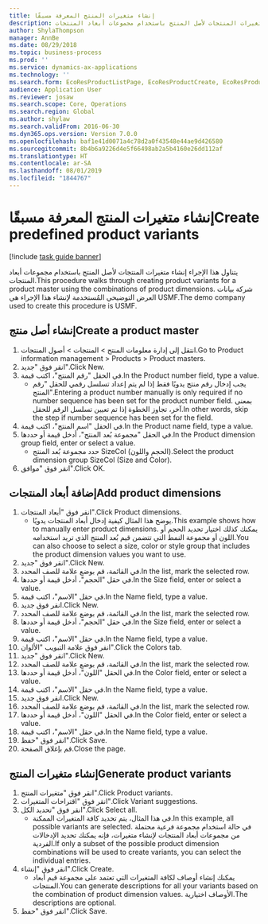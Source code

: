 ```yaml
---
title: إنشاء متغيرات المنتج المعرفة مسبقًا
description: يتناول هذا الإجراء إنشاء متغيرات المنتجات لأصل المنتج باستخدام مجموعات أبعاد المنتجات.
author: ShylaThompson
manager: AnnBe
ms.date: 08/29/2018
ms.topic: business-process
ms.prod: ''
ms.service: dynamics-ax-applications
ms.technology: ''
ms.search.form: EcoResProductListPage, EcoResProductCreate, EcoResProductDetails, EcoResProductMasterDimension, EcoResProductVariants, EcoResProductVariantSuggestions
audience: Application User
ms.reviewer: josaw
ms.search.scope: Core, Operations
ms.search.region: Global
ms.author: shylaw
ms.search.validFrom: 2016-06-30
ms.dyn365.ops.version: Version 7.0.0
ms.openlocfilehash: baf1e41d0071a4c78d2a0f43548e44ae9d426580
ms.sourcegitcommit: 8b4b6a9226d4e5f66498ab2a5b4160e26dd112af
ms.translationtype: HT
ms.contentlocale: ar-SA
ms.lasthandoff: 08/01/2019
ms.locfileid: "1844767"
---
```

# <a name="create-predefined-product-variants"></a><span data-ttu-id="e9b88-103">إنشاء متغيرات المنتج المعرفة مسبقًا</span><span class="sxs-lookup"><span data-stu-id="e9b88-103">Create predefined product variants</span></span>

[!include [task guide banner](../../includes/task-guide-banner.md)]

<span data-ttu-id="e9b88-104">يتناول هذا الإجراء إنشاء متغيرات المنتجات لأصل المنتج باستخدام مجموعات أبعاد المنتجات.</span><span class="sxs-lookup"><span data-stu-id="e9b88-104">This procedure walks through creating product variants for a product master using the combinations of product dimensions.</span></span> <span data-ttu-id="e9b88-105">شركة بيانات العرض التوضيحي المُستخدمة لإنشاء هذا الإجراء هي USMF.</span><span class="sxs-lookup"><span data-stu-id="e9b88-105">The demo company used to create this procedure is USMF.</span></span>


## <a name="create-a-product-master"></a><span data-ttu-id="e9b88-106">إنشاء أصل منتج</span><span class="sxs-lookup"><span data-stu-id="e9b88-106">Create a product master</span></span>
1. <span data-ttu-id="e9b88-107">‏‫انتقل إلى إدارة معلومات المنتج‬ > المنتجات > أصول المنتجات‬‬.</span><span class="sxs-lookup"><span data-stu-id="e9b88-107">Go to Product information management > Products > Product masters.</span></span>
2. <span data-ttu-id="e9b88-108">انقر فوق "جديد".</span><span class="sxs-lookup"><span data-stu-id="e9b88-108">Click New.</span></span>
3. <span data-ttu-id="e9b88-109">في الحقل "رقم المنتج"، اكتب قيمة.</span><span class="sxs-lookup"><span data-stu-id="e9b88-109">In the Product number field, type a value.</span></span>
    * <span data-ttu-id="e9b88-110">يجب إدخال رقم منتج يدويًا فقط إذا لم يتم إعداد تسلسل رقمي للحقل "رقم المنتج".</span><span class="sxs-lookup"><span data-stu-id="e9b88-110">Entering a product number manually is only required if no number sequence has been set for the product number field.</span></span> <span data-ttu-id="e9b88-111">بمعنى آخر، تجاوز الخطوة إذا تم تعيين تسلسل الرقم للحقل.</span><span class="sxs-lookup"><span data-stu-id="e9b88-111">In other words, skip the step if number sequence has been set for the field.</span></span>  
4. <span data-ttu-id="e9b88-112">في الحقل "اسم المنتج"، اكتب قيمة.</span><span class="sxs-lookup"><span data-stu-id="e9b88-112">In the Product name field, type a value.</span></span>
5. <span data-ttu-id="e9b88-113">في الحقل "مجموعة بُعد المنتج"، أدخل قيمة أو حددها.</span><span class="sxs-lookup"><span data-stu-id="e9b88-113">In the Product dimension group field, enter or select a value.</span></span>
    * <span data-ttu-id="e9b88-114">حدد مجموعة بُعد المنتج SizeCol (الحجم واللون).</span><span class="sxs-lookup"><span data-stu-id="e9b88-114">Select the product dimension group SizeCol (Size and Color).</span></span>  
6. <span data-ttu-id="e9b88-115">انقر فوق "موافق".</span><span class="sxs-lookup"><span data-stu-id="e9b88-115">Click OK.</span></span>

## <a name="add-product-dimensions"></a><span data-ttu-id="e9b88-116">إضافة أبعاد المنتجات</span><span class="sxs-lookup"><span data-stu-id="e9b88-116">Add product dimensions</span></span>
1. <span data-ttu-id="e9b88-117">انقر فوق "أبعاد المنتجات".</span><span class="sxs-lookup"><span data-stu-id="e9b88-117">Click Product dimensions.</span></span>
    * <span data-ttu-id="e9b88-118">يوضح هذا المثال كيفية إدخال أبعاد المنتجات يدويًا.</span><span class="sxs-lookup"><span data-stu-id="e9b88-118">This example shows how to manually enter product dimensions.</span></span> <span data-ttu-id="e9b88-119">يمكنك كذلك اختيار تحديد الحجم أو اللون أو مجموعة النمط التي تتضمن قيم بُعد المنتج الذي تريد استخدامه.</span><span class="sxs-lookup"><span data-stu-id="e9b88-119">You can also choose to select a size, color or style group that includes the product dimension values you want to use.</span></span>  
2. <span data-ttu-id="e9b88-120">انقر فوق "جديد".</span><span class="sxs-lookup"><span data-stu-id="e9b88-120">Click New.</span></span>
3. <span data-ttu-id="e9b88-121">في القائمة، قم بوضع علامة للصف المحدد.</span><span class="sxs-lookup"><span data-stu-id="e9b88-121">In the list, mark the selected row.</span></span>
4. <span data-ttu-id="e9b88-122">في حقل "الحجم"، أدخل قيمة أو حددها.</span><span class="sxs-lookup"><span data-stu-id="e9b88-122">In the Size field, enter or select a value.</span></span>
5. <span data-ttu-id="e9b88-123">في حقل "الاسم"، اكتب قيمة.</span><span class="sxs-lookup"><span data-stu-id="e9b88-123">In the Name field, type a value.</span></span>
6. <span data-ttu-id="e9b88-124">انقر فوق جديد.</span><span class="sxs-lookup"><span data-stu-id="e9b88-124">Click New.</span></span>
7. <span data-ttu-id="e9b88-125">في القائمة، قم بوضع علامة للصف المحدد.</span><span class="sxs-lookup"><span data-stu-id="e9b88-125">In the list, mark the selected row.</span></span>
8. <span data-ttu-id="e9b88-126">في حقل "الحجم"، أدخل قيمة أو حددها.</span><span class="sxs-lookup"><span data-stu-id="e9b88-126">In the Size field, enter or select a value.</span></span>
9. <span data-ttu-id="e9b88-127">في حقل "الاسم"، اكتب قيمة.</span><span class="sxs-lookup"><span data-stu-id="e9b88-127">In the Name field, type a value.</span></span>
10. <span data-ttu-id="e9b88-128">انقر فوق علامة التبويب "الألوان".</span><span class="sxs-lookup"><span data-stu-id="e9b88-128">Click the Colors tab.</span></span>
11. <span data-ttu-id="e9b88-129">انقر فوق "جديد".</span><span class="sxs-lookup"><span data-stu-id="e9b88-129">Click New.</span></span>
12. <span data-ttu-id="e9b88-130">في القائمة، قم بوضع علامة للصف المحدد.</span><span class="sxs-lookup"><span data-stu-id="e9b88-130">In the list, mark the selected row.</span></span>
13. <span data-ttu-id="e9b88-131">في الحقل "اللون"، أدخل قيمة أو حددها.</span><span class="sxs-lookup"><span data-stu-id="e9b88-131">In the Color field, enter or select a value.</span></span>
14. <span data-ttu-id="e9b88-132">في حقل "الاسم"، اكتب قيمة.</span><span class="sxs-lookup"><span data-stu-id="e9b88-132">In the Name field, type a value.</span></span>
15. <span data-ttu-id="e9b88-133">انقر فوق جديد.</span><span class="sxs-lookup"><span data-stu-id="e9b88-133">Click New.</span></span>
16. <span data-ttu-id="e9b88-134">في القائمة، قم بوضع علامة للصف المحدد.</span><span class="sxs-lookup"><span data-stu-id="e9b88-134">In the list, mark the selected row.</span></span>
17. <span data-ttu-id="e9b88-135">في الحقل "اللون"، أدخل قيمة أو حددها.</span><span class="sxs-lookup"><span data-stu-id="e9b88-135">In the Color field, enter or select a value.</span></span>
18. <span data-ttu-id="e9b88-136">في حقل "الاسم"، اكتب قيمة.</span><span class="sxs-lookup"><span data-stu-id="e9b88-136">In the Name field, type a value.</span></span>
19. <span data-ttu-id="e9b88-137">انقر فوق "حفظ".</span><span class="sxs-lookup"><span data-stu-id="e9b88-137">Click Save.</span></span>
20. <span data-ttu-id="e9b88-138">قم بإغلاق الصفحة.</span><span class="sxs-lookup"><span data-stu-id="e9b88-138">Close the page.</span></span>

## <a name="generate-product-variants"></a><span data-ttu-id="e9b88-139">إنشاء متغيرات المنتج</span><span class="sxs-lookup"><span data-stu-id="e9b88-139">Generate product variants</span></span>
1. <span data-ttu-id="e9b88-140">انقر فوق "متغيرات المنتج".</span><span class="sxs-lookup"><span data-stu-id="e9b88-140">Click Product variants.</span></span>
2. <span data-ttu-id="e9b88-141">انقر فوق "اقتراحات المتغيرات".</span><span class="sxs-lookup"><span data-stu-id="e9b88-141">Click Variant suggestions.</span></span>
3. <span data-ttu-id="e9b88-142">انقر فوق "تحديد الكل".</span><span class="sxs-lookup"><span data-stu-id="e9b88-142">Click Select all.</span></span>
    * <span data-ttu-id="e9b88-143">في هذا المثال، يتم تحديد كافة المتغيرات الممكنة.</span><span class="sxs-lookup"><span data-stu-id="e9b88-143">In this example, all possible variants are selected.</span></span> <span data-ttu-id="e9b88-144">في حالة استخدام مجموعة فرعية محتملة من مجموعات أبعاد المنتجات لإنشاء متغيرات، فإنه يمكنك تحديد الإدخالات الفردية.</span><span class="sxs-lookup"><span data-stu-id="e9b88-144">If only a subset of the possible product dimension combinations will be used to create variants, you can select the individual entries.</span></span>  
4. <span data-ttu-id="e9b88-145">انقر فوق "إنشاء".</span><span class="sxs-lookup"><span data-stu-id="e9b88-145">Click Create.</span></span>
    * <span data-ttu-id="e9b88-146">يمكنك إنشاء أوصاف لكافة المتغيرات التي تعتمد على مجموعة قيم أبعاد المنتجات.</span><span class="sxs-lookup"><span data-stu-id="e9b88-146">You can generate descriptions for all your variants based on the combination of product dimension values.</span></span> <span data-ttu-id="e9b88-147">الأوصاف اختيارية.</span><span class="sxs-lookup"><span data-stu-id="e9b88-147">The descriptions are optional.</span></span>  
5. <span data-ttu-id="e9b88-148">انقر فوق "حفظ".</span><span class="sxs-lookup"><span data-stu-id="e9b88-148">Click Save.</span></span>

